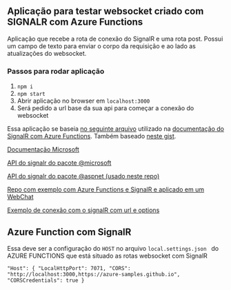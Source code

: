 ## Aplicação para testar websocket criado com SIGNALR com Azure Functions

Aplicação que recebe a rota de conexão do SignalR e uma rota post.
Possui um campo de texto para enviar o corpo da requisição e ao lado as atualizações do websocket.

### Passos para rodar aplicação

1. `npm i`
2. `npm start`
3. Abrir aplicação no browser em `localhost:3000`
4. Será pedido a url base da sua api para começar a conexão do websocket

Essa aplicação se baseia [no seguinte arquivo](https://github.com/Azure-Samples/signalr-service-quickstart-serverless-chat/blob/master/docs/demo/chat-v2/index.html) utilizado na [documentação do SignalR com Azure Functions](https://docs.microsoft.com/en-us/azure/azure-signalr/signalr-quickstart-azure-functions-javascript#clone-the-sample-application_). Também baseado [neste gist](https://gist.github.com/thecopy/5874375).

[Documentação Microsoft](https://docs.microsoft.com/en-us/azure/azure-signalr/signalr-quickstart-rest-api)

[API do signalr do pacote @microsoft](https://docs.microsoft.com/en-us/javascript/api/@microsoft/signalr/?view=signalr-js-latest)

[API do signalr do pacote @aspnet (usado neste repo)](https://docs.microsoft.com/en-us/javascript/api/@aspnet/signalr/?view=signalr-js-latest)

[Repo com exemplo com Azure Functions e SignalR e aplicado em um WebChat](https://github.com/Azure/azure-functions-signalrservice-extension/blob/dev/samples/simple-chat/js/functionapp/messages/function.json)

[Exemplo de conexão com o signalR com url e options](https://github.com/Azure/azure-functions-signalrservice-extension/blob/dev/samples/simple-chat/content/index.html#L142-#L147)

## Azure Function com SignalR

Essa deve ser a configuração do `HOST` no arquivo `local.settings.json ` do AZURE FUNCTIONS que está situado as rotas websocket com SignalR

`"Host": { "LocalHttpPort": 7071, "CORS": "http://localhost:3000,https://azure-samples.github.io", "CORSCredentials": true }`
